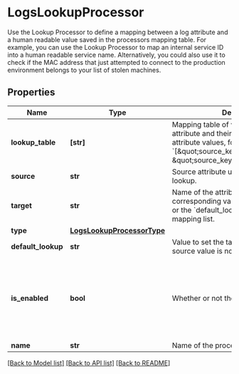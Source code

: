 # LogsLookupProcessor

Use the Lookup Processor to define a mapping between a log attribute and a human readable value saved in the processors mapping table. For example, you can use the Lookup Processor to map an internal service ID into a human readable service name. Alternatively, you could also use it to check if the MAC address that just attempted to connect to the production environment belongs to your list of stolen machines.

## Properties

| Name               | Type                                                      | Description                                                                                                                                                                                                | Notes                                                                |
| ------------------ | --------------------------------------------------------- | ---------------------------------------------------------------------------------------------------------------------------------------------------------------------------------------------------------- | -------------------------------------------------------------------- |
| **lookup_table**   | **[str]**                                                 | Mapping table of values for the source attribute and their associated target attribute values, formatted as &#x60;[\&quot;source_key1,target_value1\&quot;, \&quot;source_key2,target_value2\&quot;]&#x60; |
| **source**         | **str**                                                   | Source attribute used to perform the lookup.                                                                                                                                                               |
| **target**         | **str**                                                   | Name of the attribute that contains the corresponding value in the mapping list or the &#x60;default_lookup&#x60; if not found in the mapping list.                                                        |
| **type**           | [**LogsLookupProcessorType**](LogsLookupProcessorType.md) |                                                                                                                                                                                                            |
| **default_lookup** | **str**                                                   | Value to set the target attribute if the source value is not found in the list.                                                                                                                            | [optional]                                                           |
| **is_enabled**     | **bool**                                                  | Whether or not the processor is enabled.                                                                                                                                                                   | [optional] if omitted the server will use the default value of False |
| **name**           | **str**                                                   | Name of the processor.                                                                                                                                                                                     | [optional]                                                           |

[[Back to Model list]](README.md#documentation-for-models) [[Back to API list]](README.md#documentation-for-api-endpoints) [[Back to README]](README.md)
